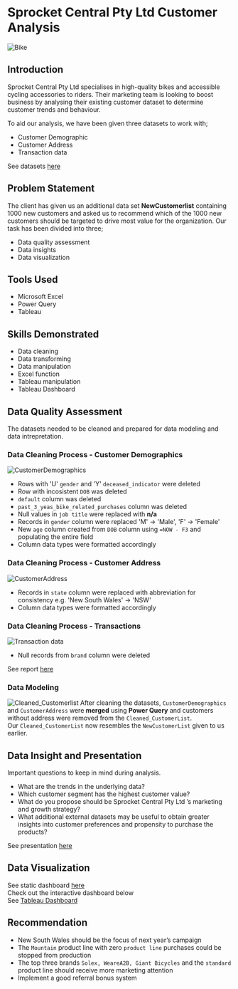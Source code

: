 # Sprocket Central Pty Ltd Customer Analysis
![Bike](https://github.com/Josiahgare/Data-Analyst-Portfolio/assets/117512409/a169deb0-d0f2-4077-ac55-21dfcc5fe24d)

## Introduction
Sprocket Central Pty Ltd specialises in high-quality bikes and accessible cycling accessories to riders.
Their marketing team is looking to boost business by analysing their existing customer dataset to determine customer trends 
and behaviour.

To aid our analysis, we have been given three datasets to work with;  
* Customer Demographic
* Customer Address
* Transaction data

See datasets [here](https://docs.google.com/spreadsheets/d/1Yc3_HLV6ngxpU2UJlEg1dEltssffiK3n/edit?usp=sharing&ouid=110296809348029147838&rtpof=true&sd=true) 

## Problem Statement
The client has given us an additional data set **NewCustomerlist** containing 1000 new customers and asked us to recommend 
which of the 1000 new customers should be targeted to drive most value for the organization. Our task has been divided into 
three;  
* Data quality assessment
* Data insights
* Data visualization

## Tools Used
* Microsoft Excel
* Power Query
* Tableau

## Skills Demonstrated
* Data cleaning
* Data transforming
* Data manipulation
* Excel function
* Tableau manipulation
* Tableau Dashboard

## Data Quality Assessment
The datasets needed to be cleaned and prepared for data modeling and data intrepretation.
### Data Cleaning Process - Customer Demographics
![CustomerDemographics](https://github.com/Josiahgare/Data-Analyst-Portfolio/assets/117512409/5ca2d824-fc05-41ab-896b-3fcde0484182)
* Rows with 'U' `gender` and 'Y' `deceased_indicator` were deleted
* Row with incosistent `DOB` was deleted
* `default` column was deleted
* `past_3_yeas_bike_related_purchases` column was deleted
* Null values in `job title` were replaced with **n/a**
* Records in `gender` column were replaced 'M' &rarr; 'Male', 'F' &rarr; 'Female'
* New `age` column created from `DOB` column using `=NOW - F3`  and populating the entire field
* Column data types were formatted accordingly

### Data Cleaning Process - Customer Address
![CustomerAddress](https://github.com/Josiahgare/Data-Analyst-Portfolio/assets/117512409/3d013612-4e7c-4853-8276-609fd52888d3)
* Records in `state` column were replaced with abbreviation for consistency e.g. 'New South Wales' &rarr; 'NSW'
* Column data types were formatted accordingly

### Data Cleaning Process - Transactions
![Transaction data](https://github.com/Josiahgare/Data-Analyst-Portfolio/assets/117512409/d4e12d65-c736-45b1-b8aa-cd488822f676)
* Null records from `brand` column were deleted

See report [here](https://github.com/Josiahgare/Data-Analyst-Portfolio/KPMG-Virtual-Internship/main/Data-Quality-Assessment)

### Data Modeling
![Cleaned_Customerlist](https://github.com/Josiahgare/Data-Analyst-Portfolio/assets/117512409/fc6151ad-78cf-4e14-8b15-3d9fae874a9c)
After cleaning the datasets, `CustomerDemographics` and `CustomerAddress` were **merged** using **Power Query** and customers without address were
removed from the `Cleaned_CustomerList`.  
Our `Cleaned_CustomerList` now resembles the `NewCustomerList` given to us earlier.

## Data Insight and Presentation
Important questions to keep in mind during analysis.
* What are the trends in the underlying data?
* Which customer segment has the highest customer value?
* What do you propose should be Sprocket Central Pty Ltd ’s marketing and growth strategy?
*	What additional external datasets may be useful to obtain greater insights into customer preferences and propensity to purchase the products?

See presentation [here](https://github.com/Josiahgare/Data-Analyst-Portfolio/blob/main/KPMG%20Virtual%20Internship/Data%20Insights.pdf)

## Data Visualization
See static dashboard [here](https://github.com/Josiahgare/Data-Analyst-Portfolio/blob/main/KPMG%20Virtual%20Internship/Data%20Visualization.png)  
Check out the interactive dashboard below  
See [Tableau Dashboard](https://public.tableau.com/app/profile/josiah.oghenegare/viz/SprocketCentralCustomerAnalysis_16849214653940/SummaryDashboard)

## Recommendation
* New South Wales should be the focus of next year’s campaign
* The `Mountain` product line with zero `product line` purchases could be stopped from production
* The top three brands `Solex, WeareA2B, Giant Bicycles` and the `standard` product line should receive more marketing attention
* Implement a good referral bonus system
